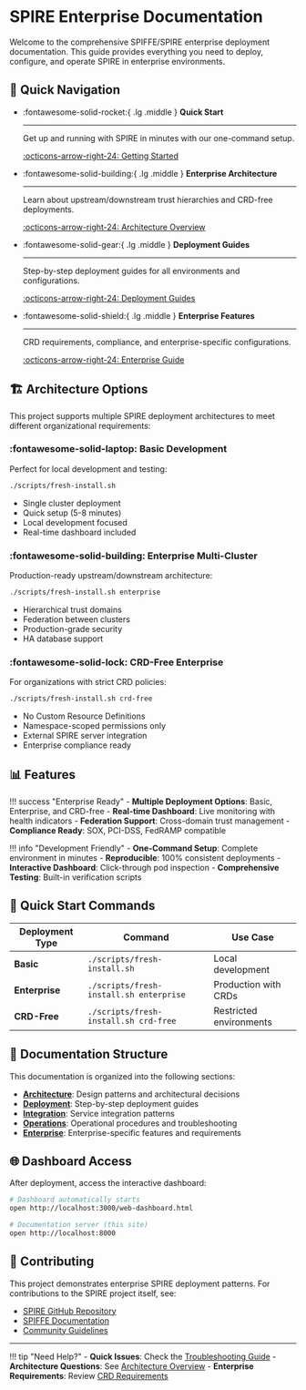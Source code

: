# SPIRE Enterprise Documentation

Welcome to the comprehensive SPIFFE/SPIRE enterprise deployment documentation. This guide provides everything you need to deploy, configure, and operate SPIRE in enterprise environments.

## 🚀 Quick Navigation

<div class="grid cards" markdown>

-   :fontawesome-solid-rocket:{ .lg .middle } **Quick Start**

    ---

    Get up and running with SPIRE in minutes with our one-command setup.

    [:octicons-arrow-right-24: Getting Started](getting-started.md)

-   :fontawesome-solid-building:{ .lg .middle } **Enterprise Architecture**

    ---

    Learn about upstream/downstream trust hierarchies and CRD-free deployments.

    [:octicons-arrow-right-24: Architecture Overview](architecture/overview.md)

-   :fontawesome-solid-gear:{ .lg .middle } **Deployment Guides**

    ---

    Step-by-step deployment guides for all environments and configurations.

    [:octicons-arrow-right-24: Deployment Guides](deployment/basic-development.md)

-   :fontawesome-solid-shield:{ .lg .middle } **Enterprise Features**

    ---

    CRD requirements, compliance, and enterprise-specific configurations.

    [:octicons-arrow-right-24: Enterprise Guide](enterprise/crd-requirements.md)

</div>

## 🏗️ Architecture Options

This project supports multiple SPIRE deployment architectures to meet different organizational requirements:

### :fontawesome-solid-laptop: Basic Development

Perfect for local development and testing:

```bash
./scripts/fresh-install.sh
```

- Single cluster deployment
- Quick setup (5-8 minutes)
- Local development focused
- Real-time dashboard included

### :fontawesome-solid-building: Enterprise Multi-Cluster

Production-ready upstream/downstream architecture:

```bash
./scripts/fresh-install.sh enterprise
```

- Hierarchical trust domains
- Federation between clusters
- Production-grade security
- HA database support

### :fontawesome-solid-lock: CRD-Free Enterprise

For organizations with strict CRD policies:

```bash
./scripts/fresh-install.sh crd-free
```

- No Custom Resource Definitions
- Namespace-scoped permissions only
- External SPIRE server integration
- Enterprise compliance ready

## 📊 Features

!!! success "Enterprise Ready"
    - **Multiple Deployment Options**: Basic, Enterprise, and CRD-free
    - **Real-time Dashboard**: Live monitoring with health indicators
    - **Federation Support**: Cross-domain trust management
    - **Compliance Ready**: SOX, PCI-DSS, FedRAMP compatible

!!! info "Development Friendly"
    - **One-Command Setup**: Complete environment in minutes
    - **Reproducible**: 100% consistent deployments
    - **Interactive Dashboard**: Click-through pod inspection
    - **Comprehensive Testing**: Built-in verification scripts

## 🔧 Quick Start Commands

| Deployment Type | Command | Use Case |
|----------------|---------|----------|
| **Basic** | `./scripts/fresh-install.sh` | Local development |
| **Enterprise** | `./scripts/fresh-install.sh enterprise` | Production with CRDs |
| **CRD-Free** | `./scripts/fresh-install.sh crd-free` | Restricted environments |

## 📖 Documentation Structure

This documentation is organized into the following sections:

- **[Architecture](architecture/overview.md)**: Design patterns and architectural decisions
- **[Deployment](deployment/basic-development.md)**: Step-by-step deployment guides
- **[Integration](integration/spiffe-service-integration.md)**: Service integration patterns
- **[Operations](operations/troubleshooting.md)**: Operational procedures and troubleshooting
- **[Enterprise](enterprise/crd-requirements.md)**: Enterprise-specific features and requirements

## 🌐 Dashboard Access

After deployment, access the interactive dashboard:

```bash
# Dashboard automatically starts
open http://localhost:3000/web-dashboard.html

# Documentation server (this site)
open http://localhost:8000
```

## 🤝 Contributing

This project demonstrates enterprise SPIRE deployment patterns. For contributions to the SPIRE project itself, see:

- [SPIRE GitHub Repository](https://github.com/spiffe/spire)
- [SPIFFE Documentation](https://spiffe.io/docs/)
- [Community Guidelines](https://github.com/spiffe/spire/blob/main/CONTRIBUTING.md)

---

!!! tip "Need Help?"
    - **Quick Issues**: Check the [Troubleshooting Guide](operations/troubleshooting.md)
    - **Architecture Questions**: See [Architecture Overview](architecture/overview.md)
    - **Enterprise Requirements**: Review [CRD Requirements](enterprise/crd-requirements.md)